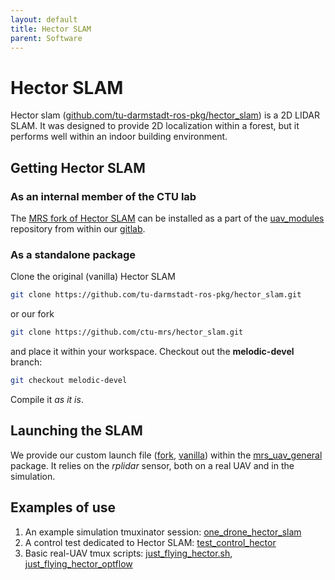 ```yaml
---
layout: default
title: Hector SLAM
parent: Software
---
```


# Hector SLAM

Hector slam ([github.com/tu-darmstadt-ros-pkg/hector_slam](http://github.com/tu-darmstadt-ros-pkg/hector_slam)) is a 2D LIDAR SLAM.
It was designed to provide 2D localization within a forest, but it performs well within an indoor building environment.

## Getting Hector SLAM

### As an internal member of the CTU lab

The [MRS fork of Hector SLAM](http://github.com/ctu-mrs/hector_slam) can be installed as a part of the [uav_modules](https://mrs.felk.cvut.cz/gitlab/uav/uav_modules) repository from within our [gitlab](http://mrs.felk.cvut.cz/gitlab).

### As a standalone package

Clone the original (vanilla) Hector SLAM
```bash
git clone https://github.com/tu-darmstadt-ros-pkg/hector_slam.git
```
or our fork
```bash
git clone https://github.com/ctu-mrs/hector_slam.git
```
and place it within your workspace.
Checkout out the **melodic-devel** branch:
```bash
git checkout melodic-devel
```
Compile it *as it is*.

## Launching the SLAM

We provide our custom launch file ([fork](https://github.com/ctu-mrs/mrs_uav_general/blob/master/launch/hector_slam.launch), [vanilla](https://github.com/ctu-mrs/mrs_uav_general/blob/master/launch/hector_slam_vanilla.launch)) within the [mrs_uav_general](https://github.com/ctu-mrs/mrs_uav_general) package.
It relies on the *rplidar* sensor, both on a real UAV and in the simulation.

## Examples of use

1. An example simulation tmuxinator session: [one_drone_hector_slam](https://github.com/ctu-mrs/simulation/tree/master/example_tmux_scripts/one_drone_hector_slam)
2. A control test dedicated to Hector SLAM: [test_control_hector](https://github.com/ctu-mrs/mrs_uav_testing/tree/master/tmux/test_control_hector)
3. Basic real-UAV tmux scripts: [just_flying_hector.sh](https://github.com/ctu-mrs/uav_core/blob/master/tmux_scripts/just_flying_hector.sh), [just_flying_hector_optflow](https://github.com/ctu-mrs/uav_core/tree/master/tmux_scripts/just_flying_hector_opflow)

